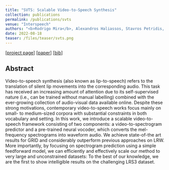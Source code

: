 ```yaml
---
title: "SVTS: Scalable Video-to-Speech Synthesis"
collection: publications
permalink: /publications/svts
venue: "Interspeech"
authors: "<b>Rodrigo Mira</b>, Alexandros Haliassos, Stavros Petridis, Björn W Schuller, Maja Pantic"
date: 2022-08-18
teaser: /files/teaser/svts.png
---
```


[[project page](https://sites.google.com/view/scalable-vts)] [[paper](https://arxiv.org/abs/2205.02058)] [[bib](/files/bib/svts.bib)]

## Abstract
Video-to-speech synthesis (also known as lip-to-speech) refers to the translation of silent lip movements into the corresponding audio. This task has received an increasing amount of attention due to its self-supervised nature (i.e., can be trained without manual labelling) combined with the ever-growing collection of audio-visual data available online. Despite these strong motivations, contemporary video-to-speech works focus mainly on small- to medium-sized corpora with substantial constraints in both vocabulary and setting. In this work, we introduce a scalable video-to-speech framework consisting of two components: a video-to-spectrogram predictor and a pre-trained neural vocoder, which converts the mel-frequency spectrograms into waveform audio. We achieve state-of-the art results for GRID and considerably outperform previous approaches on LRW. More importantly, by focusing on spectrogram prediction using a simple feedforward model, we can efficiently and effectively scale our method to very large and unconstrained datasets: To the best of our knowledge, we are the first to show intelligible results on the challenging LRS3 dataset.